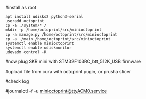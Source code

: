 
#install as root

```
apt install udisks2 python3-serial
useradd octoprint
cp -a ./system/* /
mkdir -p /home/octoprint/src/minioctoprint
cp -a manage.py /home/octoprint/src/minioctoprint
cp -a ./main /home/octoprint/src/minioctoprint
systemctl enable minioctoprint
systemctl enable udiskmonitor
udevadm control -R
```

#now plug SKR mini with STM32F103RC_btt_512K_USB firmware

#upload file from cura with octoprint pugin, or prusha slicer

#check log

#journalctl -f -u minioctoprint@ttyACM0.service
